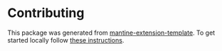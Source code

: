 # Contributing

This package was generated from [mantine-extension-template](https://github.com/mantinedev/mantine-extension-template). To get started locally follow [these instructions](https://github.com/mantinedev/mantine-extension-template/blob/master/README.md).
